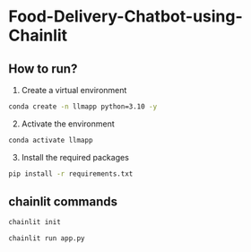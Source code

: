 # Food-Delivery-Chatbot-using-Chainlit



## How to run?

1. Create a virtual environment

```bash
conda create -n llmapp python=3.10 -y

```

2. Activate the environment

```bash
conda activate llmapp

```


3. Install the required packages

```bash
pip install -r requirements.txt
```


## chainlit commands

```bash
chainlit init
```


```bash
chainlit run app.py
```
